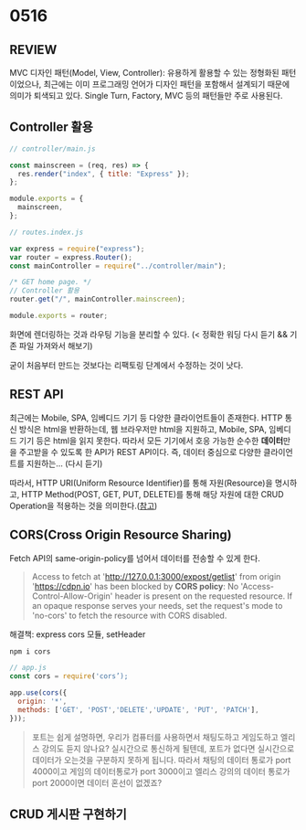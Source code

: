 # 0516

## REVIEW

MVC 디자인 패턴(Model, View, Controller): 유용하게 활용할 수 있는 정형화된 패턴이었으나, 최근에는 이미 프로그래밍 언어가 디자인 패턴을 포함해서 설계되기 때문에 의미가 퇴색되고 있다. Single Turn, Factory, MVC 등의 패턴들만 주로 사용된다.

## Controller 활용

```js
// controller/main.js

const mainscreen = (req, res) => {
  res.render("index", { title: "Express" });
};

module.exports = {
  mainscreen,
};
```

```js
// routes.index.js

var express = require("express");
var router = express.Router();
const mainController = require("../controller/main");

/* GET home page. */
// Controller 활용
router.get("/", mainController.mainscreen);

module.exports = router;
```

화면에 렌더링하는 것과 라우팅 기능을 분리할 수 있다. (< 정확한 워딩 다시 듣기 && 기존 파일 가져와서 해보기)

굳이 처음부터 만드는 것보다는 리팩토링 단계에서 수정하는 것이 낫다.

## REST API

최근에는 Mobile, SPA, 임베디드 기기 등 다양한 클라이언트들이 존재한다. HTTP 통신 방식은 html을 반환하는데, 웹 브라우저만 html을 지원하고, Mobile, SPA, 임베디드 기기 등은 html을 읽지 못한다. 따라서 모든 기기에서 호응 가능한 순수한 **데이터**만을 주고받을 수 있도록 한 API가 REST API이다. 즉, 데이터 중심으로 다양한 클라이언트를 지원하는... (다시 듣기)

따라서, HTTP URI(Uniform Resource Identifier)를 통해 자원(Resource)을 명시하고, HTTP Method(POST, GET, PUT, DELETE)를 통해 해당 자원에 대한 CRUD Operation을 적용하는 것을 의미한다.([참고](https://api.iamport.kr/#/))

## CORS(Cross Origin Resource Sharing)

Fetch API의 same-origin-policy를 넘어서 데이터를 전송할 수 있게 한다.

> Access to fetch at 'http://127.0.0.1:3000/expost/getlist' from origin 'https://cdpn.io' has been blocked by **CORS policy**: No 'Access-Control-Allow-Origin' header is present on the requested resource. If an opaque response serves your needs, set the request's mode to 'no-cors' to fetch the resource with CORS disabled.

해결책: express cors 모듈, setHeader

```ps
npm i cors
```

```js
// app.js
const cors = require('cors’);

app.use(cors({
  origin: '*',
  methods: ['GET', 'POST','DELETE','UPDATE', 'PUT', 'PATCH'],
}));
```

> 포트는 쉽게 설명하면, 우리가 컴퓨터를 사용하면서 채팅도하고 게임도하고 엘리스 강의도 듣지 않나요? 실시간으로 통신하게 될텐데, 포트가 없다면 실시간으로 데이터가 오는것을 구분하지 못하게 됩니다. 따라서 채팅의 데이터 통로가 port 4000이고 게임의 데이터통로가 port 3000이고 엘리스 강의의 데이터 통로가 port 2000이면 데이터 혼선이 없겠죠?

## CRUD 게시판 구현하기
